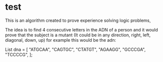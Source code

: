 # test

This is an algorithm created to prove experience solving logic problems, 

The idea is to find 4 consecutive letters in the ADN of a person and it would prove that the subject is a mutant (It could be in any direction, right, left, diagonal, down, up) for example this would be the adn: 

  List<String> dna = [
    "ATGCAA",
    "CAGTGC",
    "CTATGT",
    "AGAAGG",
    "GCCCGA",
    "TCCCCG",
    ];
